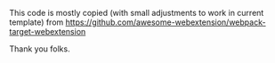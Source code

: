 This code is mostly copied (with small adjustments to work in current template) from https://github.com/awesome-webextension/webpack-target-webextension

Thank you folks.